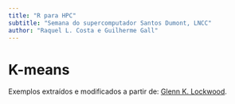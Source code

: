 ```yaml
---
title: "R para HPC"
subtitle: "Semana do supercomputador Santos Dumont, LNCC"
author: "Raquel L. Costa e Guilherme Gall"
---
```


# K-means

Exemplos extraídos e modificados a partir de: [Glenn K. Lockwood](https://github.com/glennklockwood).